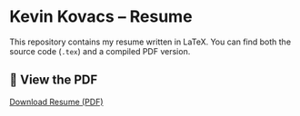 # Kevin Kovacs – Resume

This repository contains my resume written in LaTeX. You can find both the source code (`.tex`) and a compiled PDF version.

## 📄 View the PDF
[Download Resume (PDF)](./kevin-kovacs-resume.pdf)
